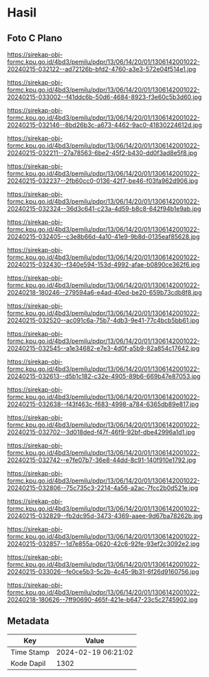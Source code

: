# Hasil

## Foto C Plano

https://sirekap-obj-formc.kpu.go.id/4bd3/pemilu/pdpr/13/06/14/20/01/1306142001022-20240215-032122--ad72126b-bfd2-4760-a3e3-572e04f514e1.jpg

https://sirekap-obj-formc.kpu.go.id/4bd3/pemilu/pdpr/13/06/14/20/01/1306142001022-20240215-033002--f41ddc6b-50d6-4684-8923-f3e60c5b3d60.jpg

https://sirekap-obj-formc.kpu.go.id/4bd3/pemilu/pdpr/13/06/14/20/01/1306142001022-20240215-032146--8bd26b3c-a673-4462-9ac0-41830224612d.jpg

https://sirekap-obj-formc.kpu.go.id/4bd3/pemilu/pdpr/13/06/14/20/01/1306142001022-20240215-032211--27a78563-6be2-45f2-b430-dd0f3ad8e5f8.jpg

https://sirekap-obj-formc.kpu.go.id/4bd3/pemilu/pdpr/13/06/14/20/01/1306142001022-20240215-032237--2fb60cc0-0136-42f7-be46-f03fa962d906.jpg

https://sirekap-obj-formc.kpu.go.id/4bd3/pemilu/pdpr/13/06/14/20/01/1306142001022-20240215-032324--36d3c641-c23a-4d59-b8c8-642f94b1e9ab.jpg

https://sirekap-obj-formc.kpu.go.id/4bd3/pemilu/pdpr/13/06/14/20/01/1306142001022-20240215-032405--c3e8b66d-4a10-41e9-9b8d-0135eaf85628.jpg

https://sirekap-obj-formc.kpu.go.id/4bd3/pemilu/pdpr/13/06/14/20/01/1306142001022-20240215-032430--f340e594-153d-4992-afae-b0890ce362f6.jpg

https://sirekap-obj-formc.kpu.go.id/4bd3/pemilu/pdpr/13/06/14/20/01/1306142001022-20240218-180246--279594a6-e4ad-40ed-be20-659b73cdb8f8.jpg

https://sirekap-obj-formc.kpu.go.id/4bd3/pemilu/pdpr/13/06/14/20/01/1306142001022-20240215-032520--ac091c6a-75b7-4db3-9e41-77c4bcb5bb61.jpg

https://sirekap-obj-formc.kpu.go.id/4bd3/pemilu/pdpr/13/06/14/20/01/1306142001022-20240215-032545--a1e34682-e7e3-4d0f-a5b9-82a854c17642.jpg

https://sirekap-obj-formc.kpu.go.id/4bd3/pemilu/pdpr/13/06/14/20/01/1306142001022-20240215-032613--d5b1c182-c32e-4905-89b6-669b47e87053.jpg

https://sirekap-obj-formc.kpu.go.id/4bd3/pemilu/pdpr/13/06/14/20/01/1306142001022-20240215-032638--f43f463c-f683-4998-a784-6365db89e817.jpg

https://sirekap-obj-formc.kpu.go.id/4bd3/pemilu/pdpr/13/06/14/20/01/1306142001022-20240215-032702--3d018ded-f47f-46f9-92bf-dbe42996a1d1.jpg

https://sirekap-obj-formc.kpu.go.id/4bd3/pemilu/pdpr/13/06/14/20/01/1306142001022-20240215-032742--e7fe07b7-36e8-44dd-8c91-140f910e1792.jpg

https://sirekap-obj-formc.kpu.go.id/4bd3/pemilu/pdpr/13/06/14/20/01/1306142001022-20240215-032806--75c735c3-2214-4a56-a2ac-7fcc2b0d521e.jpg

https://sirekap-obj-formc.kpu.go.id/4bd3/pemilu/pdpr/13/06/14/20/01/1306142001022-20240215-032829--fb2dc95d-3473-4369-aaee-9d67ba78262b.jpg

https://sirekap-obj-formc.kpu.go.id/4bd3/pemilu/pdpr/13/06/14/20/01/1306142001022-20240215-032857--1d7e855a-0620-42c6-92fe-93ef2c3092e2.jpg

https://sirekap-obj-formc.kpu.go.id/4bd3/pemilu/pdpr/13/06/14/20/01/1306142001022-20240215-033026--fe0ce5b3-5c2b-4c45-9b31-6f26d9160756.jpg

https://sirekap-obj-formc.kpu.go.id/4bd3/pemilu/pdpr/13/06/14/20/01/1306142001022-20240218-180626--7ff90690-465f-421e-b647-23c5c2745902.jpg


## Metadata

| Key        | Value               |
| ---------- | ------------------- |
| Time Stamp | 2024-02-19 06:21:02 |
| Kode Dapil | 1302                |



